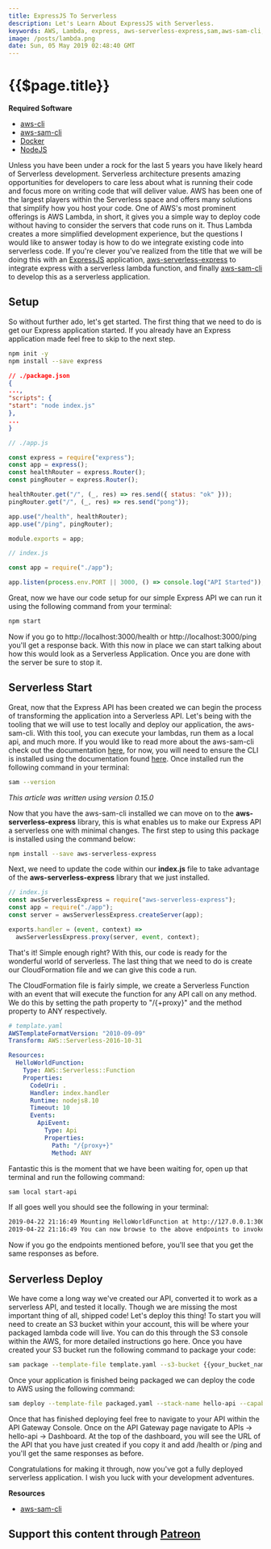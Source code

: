 ```yaml
---
title: ExpressJS To Serverless
description: Let's Learn About ExpressJS with Serverless.
keywords: AWS, Lambda, express, aws-serverless-express,sam,aws-sam-cli,sam-local,serverless,api, CloudFormation
image: /posts/lambda.png
date: Sun, 05 May 2019 02:48:40 GMT
---
```


# {{$page.title}}

**Required Software**

- [aws-cli](https://docs.aws.amazon.com/cli/latest/userguide/cli-chap-install.html)
- [aws-sam-cli](https://docs.aws.amazon.com/serverless-application-model/latest/developerguide/serverless-sam-cli-install.html)
- [Docker](https://www.docker.com/get-started)
- [NodeJS](https://nodejs.org/en/)

Unless you have been under a rock for the last 5 years you have likely heard of Serverless development. Serverless architecture presents amazing opportunities for developers to care less about what is running their code and focus more on writing code that will deliver value. AWS has been one of the largest players within the Serverless space and offers many solutions that simplify how you host your code. One of AWS's most prominent offerings is AWS Lambda, in short, it gives you a simple way to deploy code without having to consider the servers that code runs on it. Thus Lambda creates a more simplified development experience, but the questions I would like to answer today is how to do we integrate existing code into serverless code. If you're clever you've realized from the title that we will be doing this with an [ExpressJS](https://expressjs.com/) application, [aws-serverless-express](https://github.com/awslabs/aws-serverless-express) to integrate express with a serverless lambda function, and finally [aws-sam-cli](https://github.com/awslabs/aws-sam-cli) to develop this as a serverless application.

## Setup

So without further ado, let's get started. The first thing that we need to do is get our Express application started. If you already have an Express application made feel free to skip to the next step.

```bash
npm init -y
npm install --save express
```

```json
// ./package.json
{
...,
"scripts": {
"start": "node index.js"
},
...
}
```

```javascript
// ./app.js

const express = require("express");
const app = express();
const healthRouter = express.Router();
const pingRouter = express.Router();

healthRouter.get("/", (_, res) => res.send({ status: "ok" }));
pingRouter.get("/", (_, res) => res.send("pong"));

app.use("/health", healthRouter);
app.use("/ping", pingRouter);

module.exports = app;
```

```javascript
// index.js

const app = require("./app");

app.listen(process.env.PORT || 3000, () => console.log("API Started"));
```

Great, now we have our code setup for our simple Express API we can run it using the following command from your terminal:

```bash
npm start
```

Now if you go to http://localhost:3000/health or http://localhost:3000/ping you'll get a response back. With this now in place we can start talking about how this would look as a Serverless Application. Once you are done with the server be sure to stop it.

## Serverless Start

Great, now that the Express API has been created we can begin the process of transforming the application into a Serverless API. Let's being with the tooling that we will use to test locally and deploy our application, the aws-sam-cli. With this tool, you can execute your lambdas, run them as a local api, and much more. If you would like to read more about the aws-sam-cli check out the documentation [here](https://docs.aws.amazon.com/serverless-application-model/latest/developerguide/serverless-sam-cli-command-reference.html), for now, you will need to ensure the CLI is installed using the documentation found [here](https://docs.aws.amazon.com/serverless-application-model/latest/developerguide/serverless-sam-cli-install.html). Once installed run the following command in your terminal:

```bash
sam --version
```

_This article was written using version 0.15.0_

Now that you have the aws-sam-cli installed we can move on to the **aws-serverless-express** library, this is what enables us to make our Express API a serverless one with minimal changes. The first step to using this package is installed using the command below:

```bash
npm install --save aws-serverless-express
```

Next, we need to update the code within our **index.js** file to take advantage of the **aws-serverless-express** library that we just installed.

```javascript
// index.js
const awsServerlessExpress = require("aws-serverless-express");
const app = require("./app");
const server = awsServerlessExpress.createServer(app);

exports.handler = (event, context) =>
  awsServerlessExpress.proxy(server, event, context);
```

That's it! Simple enough right? With this, our code is ready for the wonderful world of serverless. The last thing that we need to do is create our CloudFormation file and we can give this code a run.

The CloudFormation file is fairly simple, we create a Serverless Function with an event that will execute the function for any API call on any method. We do this by setting the path property to "/{+proxy}" and the method property to ANY respectively.

```yml
# template.yaml
AWSTemplateFormatVersion: "2010-09-09"
Transform: AWS::Serverless-2016-10-31

Resources:
  HelloWorldFunction:
    Type: AWS::Serverless::Function
    Properties:
      CodeUri: .
      Handler: index.handler
      Runtime: nodejs8.10
      Timeout: 10
      Events:
        ApiEvent:
          Type: Api
          Properties:
            Path: "/{proxy+}"
            Method: ANY
```

Fantastic this is the moment that we have been waiting for, open up that terminal and run the following command:

```bash
sam local start-api
```

If all goes well you should see the following in your terminal:

```bash
2019-04-22 21:16:49 Mounting HelloWorldFunction at http://127.0.0.1:3000/{proxy+} [GET, DELETE, PUT, POST, HEAD, OPTIONS, PATCH]
2019-04-22 21:16:49 You can now browse to the above endpoints to invoke your functions. You do not need to restart/reload SAM CLI while working on your functions, changes will be reflected instantly/automatically. You only need to restart SAM CLI if you update your AWS SAM template
```

Now if you go the endpoints mentioned before, you'll see that you get the same responses as before.

## Serverless Deploy

We have come a long way we've created our API, converted it to work as a serverless API, and tested it locally. Though we are missing the most important thing of all, shipped code! Let's deploy this thing! To start you will need to create an S3 bucket within your account, this will be where your packaged lambda code will live. You can do this through the S3 console within the AWS, for more detailed instructions go here. Once you have created your S3 bucket run the following command to package your code:

```bash
sam package --template-file template.yaml --s3-bucket {{your_bucket_name}} --output-template-file packaged.yaml
```

Once your application is finished being packaged we can deploy the code to AWS using the following command:

```bash
sam deploy --template-file packaged.yaml --stack-name hello-api --capabilities CAPABILITY_IAM
```

Once that has finished deploying feel free to navigate to your API within the API Gateway Console. Once on the API Gateway page navigate to APIs -> hello-api -> Dashboard. At the top of the dashboard, you will see the URL of the API that you have just created if you copy it and add /health or /ping and you'll get the same responses as before.

Congratulations for making it through, now you've got a fully deployed serverless application. I wish you luck with your development adventures.

**Resources**

- [aws-sam-cli](https://docs.aws.amazon.com/cli/index.html)

## **Support this content through [Patreon](https://www.patreon.com/softwarewright)**

<EmailSubscription />

<vue-disqus shortname="softwarewright" identifier="aws_serverless_express" :url="$page.url" />